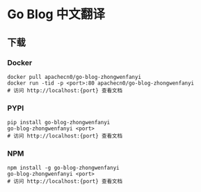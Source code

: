 # Go Blog 中文翻译

## 下载

### Docker

```
docker pull apachecn0/go-blog-zhongwenfanyi
docker run -tid -p <port>:80 apachecn0/go-blog-zhongwenfanyi
# 访问 http://localhost:{port} 查看文档
```

### PYPI

```
pip install go-blog-zhongwenfanyi
go-blog-zhongwenfanyi <port>
# 访问 http://localhost:{port} 查看文档
```

### NPM

```
npm install -g go-blog-zhongwenfanyi
go-blog-zhongwenfanyi <port>
# 访问 http://localhost:{port} 查看文档
```